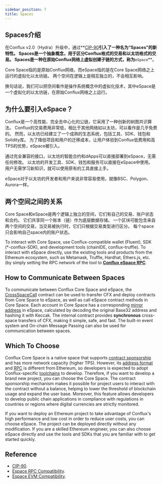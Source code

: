 ```yaml
---
sidebar_position: 7
title: Spaces
---
```


## **Spaces介绍**

在Conflux v2.0（Hydra）升级中，通过**[CIP-90](https://github.com/Conflux-Chain/CIPs/blob/master/CIPs/cip-90.md)**引入了一种名为“Spaces”的新特性。 Spaces是一个抽象概念，用于区分Conflux格式的交易和以太坊格式的交易。 Spaces是一种在原始Conflux网络上虚拟创建子链的方式，称为**`eSpace`**。

Core Space指的是原始Conflux网络，而eSpace指的是在Core Space网络之上运行的虚拟化以太坊链。 两个空间在逻辑上是相互独立的，不会相互影响。

换句话说，我们可以把空间看作是操作系统概念中的虚拟化技术，其中eSpace是一个虚拟化的以太坊链，在原始Conflux网络之上运行。

## **为什么要引入eSpace？**

Conflux是一个高性能、完全去中心化的公链，它采用了一种创新的树图共识算法。 Conflux的交易费用非常低，相比于其他网络如以太坊，可以看作是几乎免费的。 然而，以太坊已经建立了一个成熟的生态系统，包括工具、SDK、钱包和Solidity库。 为了降低项目和用户的迁移成本，让用户体验到Conflux低费用和高TPS的优势，eSpace被引入。

通过完全兼容的接口，以太坊的智能合约和dApps可以直接部署到eSpace，无需任何修改。 以太坊的开发工具、SDK、钱包和服务可以直接在eSpace中使用。 用户无需学习新知识，就可以使用原有的工具直接上手。

eSpace对于以太坊的开发者和用户来说非常容易使用，就像BSC、Polygon、Aurora一样。

## **两个空间之间的关系**

Core Space和eSpace是两个逻辑上独立的空间，它们有自己的交易、账户状态和合约。 它们共享同一个账本（链）作为底层数据存储。 一个区块可能包含来自两个空间的交易，当交易被执行时，它们只根据交易类型进行区分。 每个space只会影响自己space内的账户状态。

To interact with Core Space, use Conflux-compatible wallet (Fluent), SDK (*-conflux-SDK), and development tools (chainIDE, conflux-truffle). To interact with eSpace directly, use the existing tools and products from the Ethereum ecosystem, such as Metamask, Truffle, Hardhat, Ethers.js, etc. (by simply setting the RPC network of the tool to **[Conflux eSpace RPC](../../espace/network-endpoints.md)**.

## **How to Communicate Between Spaces**

To communicate between Conflux Core Space and eSpace, the [CrossSpaceCall](../../core/learn/core-space-basics/internal-contracts/crossSpaceCall.md) contract can be used to transfer CFX and deploy contracts from Core Space to eSpace, as well as call eSpace contract methods in Core Space. Each account in Core Space has a corresponding [mirror address](../../espace/build/accounts.md#mapped-addresses-in-cross-space-operations) in eSpace, calculated by decoding the original Base32 address and hashing it with Keccak. The internal contract provides **synchronous** cross-space transfers of CFX, making it simple, safe, and fast. The built-in event system and On-chain Message Passing can also be used for communication between spaces.

## **Which To Choose**

Conflux Core Space is a native space that supports [contract sponsorship](../../core/learn/core-space-basics/internal-contracts/sponsor-whitelist-control.md) and has more network capacity (higher TPS). However, its [address format](../../core/learn/core-space-basics/addresses.md) and [RPC](../../core/build/json-rpc/cfx-namespace.md) is different from Ethereum, so developers is expected to adopt Conflux-specific [toolchains](../../core/build/sdks-and-tools/sdks.md) to develop. Therefore, if you want to develop a brand new project, you can choose the Core Space. The contract sponsorship mechanism makes it possible for project users to interact with the contract without a balance, helping to lower the threshold of blockchain usage and expand the user base. Moreover, this feature allows developers to develop public chain applications in compliance with regulations in countries or regions where digital currencies are strictly monitored.

If you want to deploy an Ethereum project to take advantage of Conflux's high performance and low cost in order to reduce user costs, you can choose eSpace. The project can be deployed directly without any modification. If you are a skilled Ethereum engineer, you can also choose eSpace directly and use the tools and SDKs that you are familiar with to get started quickly.

## Reference

- [CIP-90](https://github.com/Conflux-Chain/CIPs/blob/master/CIPs/cip-90.md).
- [Espace RPC Compatibility](../../espace/build/jsonrpc-compatibility.md).
- [Espace EVM Compatibility](../../espace/build/evm-compatibility.md).
